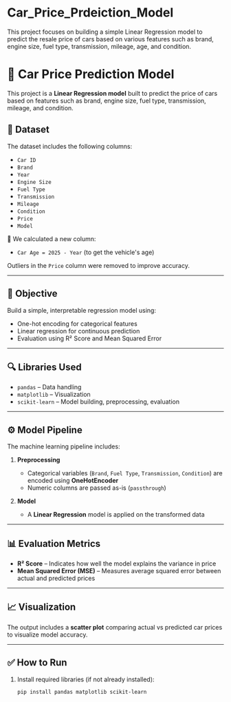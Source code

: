 # Car_Price_Prdeiction_Model
This project focuses on building a simple Linear Regression model to predict the resale price of cars based on various features such as brand, engine size, fuel type, transmission, mileage, age, and condition.
# 🚗 Car Price Prediction Model

This project is a **Linear Regression model** built to predict the price of cars based on features such as brand, engine size, fuel type, transmission, mileage, and condition.

## 📁 Dataset

The dataset includes the following columns:
- `Car ID`
- `Brand`
- `Year`
- `Engine Size`
- `Fuel Type`
- `Transmission`
- `Mileage`
- `Condition`
- `Price`
- `Model`

🔧 We calculated a new column:
- `Car Age = 2025 - Year` (to get the vehicle's age)

Outliers in the `Price` column were removed to improve accuracy.

---

## 🧠 Objective

Build a simple, interpretable regression model using:
- One-hot encoding for categorical features
- Linear regression for continuous prediction
- Evaluation using R² Score and Mean Squared Error

---

## 🔍 Libraries Used

- `pandas` – Data handling
- `matplotlib` – Visualization
- `scikit-learn` – Model building, preprocessing, evaluation

---

## ⚙️ Model Pipeline

The machine learning pipeline includes:

1. **Preprocessing**
   - Categorical variables (`Brand`, `Fuel Type`, `Transmission`, `Condition`) are encoded using **OneHotEncoder**
   - Numeric columns are passed as-is (`passthrough`)

2. **Model**
   - A **Linear Regression** model is applied on the transformed data

---

## 📊 Evaluation Metrics

- **R² Score** – Indicates how well the model explains the variance in price
- **Mean Squared Error (MSE)** – Measures average squared error between actual and predicted prices

---

## 📈 Visualization

The output includes a **scatter plot** comparing actual vs predicted car prices to visualize model accuracy.

---

## ✅ How to Run

1. Install required libraries (if not already installed):
   ```bash
   pip install pandas matplotlib scikit-learn
